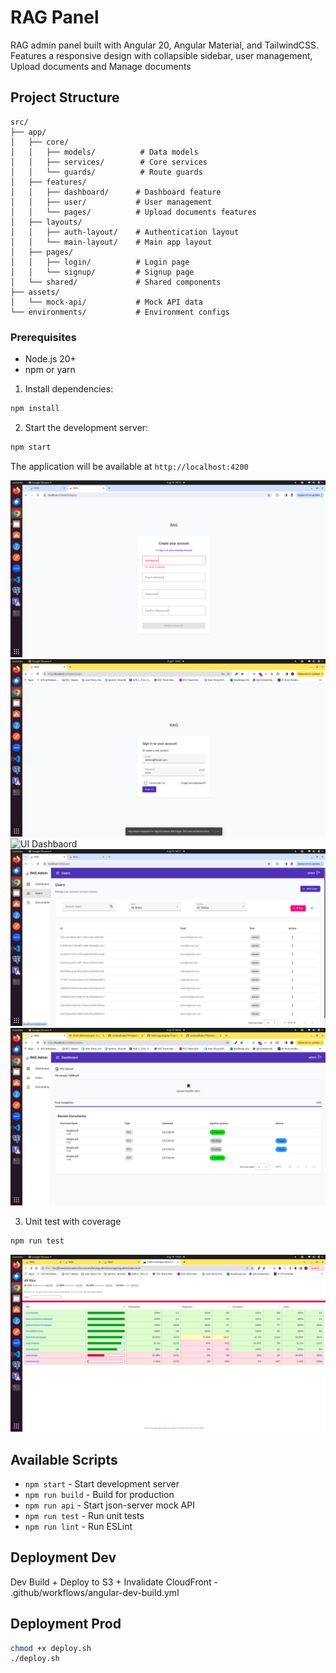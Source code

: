

# RAG Panel


RAG admin panel built with Angular 20, Angular Material, and TailwindCSS. Features a responsive design with collapsible sidebar, user management, Upload documents and Manage documents 

## Project Structure

```
src/
├── app/
│   ├── core/
│   │   ├── models/          # Data models
│   │   ├── services/        # Core services
│   │   └── guards/          # Route guards
│   ├── features/
│   │   ├── dashboard/      # Dashboard feature
│   │   ├── user/           # User management
│   │   └── pages/          # Upload documents features
│   ├── layouts/
│   │   ├── auth-layout/    # Authentication layout
│   │   └── main-layout/    # Main app layout
│   ├── pages/
│   │   ├── login/          # Login page
│   │   └── signup/         # Signup page
│   └── shared/             # Shared components
├── assets/
│   └── mock-api/           # Mock API data
└── environments/           # Environment configs
```


### Prerequisites

- Node.js 20+
- npm or yarn

1. Install dependencies:

```bash
npm install
```

2. Start the development server:

```bash
npm start
```


The application will be available at `http://localhost:4200`

![UI Signup](./screen/signup.png)
![UI Login](./screen/loginv1.png)
![UI Dashbaord](./screen/dashboard.png)
![UI user](./screen/user.png)
![UI document](./screen/docv2.png)

3. Unit test with coverage

```bash
npm run test
```

![UI document](./screen/unittest.png)

## Available Scripts

- `npm start` - Start development server
- `npm run build` - Build for production
- `npm run api` - Start json-server mock API
- `npm run test` - Run unit tests
- `npm run lint` - Run ESLint


## Deployment Dev

Dev Build + Deploy to S3 + Invalidate CloudFront - .github/workflows/angular-dev-build.yml

## Deployment Prod

```bash
chmod +x deploy.sh
./deploy.sh
```

